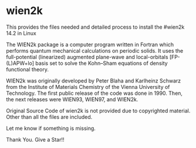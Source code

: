 # wien2k
This provides the files needed and detailed process to install the #wien2k 14.2 in Linux

The WIEN2k package is a computer program written in Fortran which performs quantum mechanical calculations on periodic solids. It uses the full-potential (linearized) augmented plane-wave and local-orbitals [FP-(L)APW+lo] basis set to solve the Kohn–Sham equations of density functional theory.

WIEN2k was originally developed by Peter Blaha and Karlheinz Schwarz from the Institute of Materials Chemistry of the Vienna University of Technology. The first public release of the code was done in 1990. Then, the next releases were WIEN93, WIEN97, and WIEN2k.


Original Source Code of wien2k is not provided due to copyrighted material.
Other than all the files are included.

Let me know if something is missing.

Thank You.
Give a Star!!
